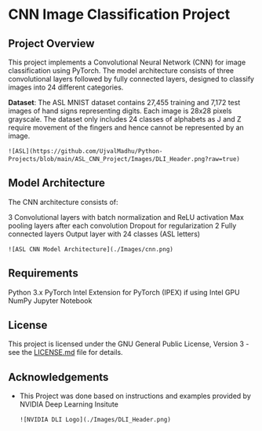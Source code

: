 # CNN Image Classification Project
## Project Overview
This project implements a Convolutional Neural Network (CNN) for image classification using PyTorch. The model architecture consists of three convolutional layers followed by fully connected layers, designed to classify images into 24 different categories.

**Dataset**: The ASL MNIST dataset contains 27,455 training and 7,172 test images of hand signs representing digits. Each image is 28x28 pixels grayscale. The dataset only includes 24 classes of alphabets as J and Z require movement of the fingers and hence cannot be represented by an image.

    ![ASL](https://github.com/UjvalMadhu/Python-Projects/blob/main/ASL_CNN_Project/Images/DLI_Header.png?raw=true)

## Model Architecture

The CNN architecture consists of:

3 Convolutional layers with batch normalization and ReLU activation
Max pooling layers after each convolution
Dropout for regularization
2 Fully connected layers
Output layer with 24 classes (ASL letters)

    ![ASL CNN Model Architecture](./Images/cnn.png)

## Requirements

Python 3.x
PyTorch
Intel Extension for PyTorch (IPEX) if using Intel GPU
NumPy
Jupyter Notebook

## License

This project is licensed under the GNU General Public License, Version 3 - see the [LICENSE.md](../LICENSE.md) file for details.


## Acknowledgements
- This Project was done based on instructions and examples provided by NVIDIA Deep Learning Insitute

      ![NVIDIA DLI Logo](./Images/DLI_Header.png)
